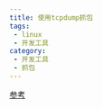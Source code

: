 ```yaml
---
title: 使用tcpdump抓包
tags:
 - linux
 - 开发工具
category:
 - 开发工具
 - 抓包
---
```



<!-- more -->

[参考](https://www.zfl9.com/tcpdump.html)